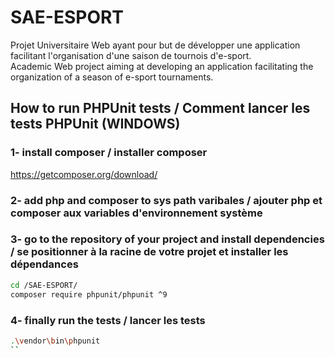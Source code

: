 # SAE-ESPORT

 Projet Universitaire Web ayant pour but de développer une application facilitant l'organisation d'une saison de tournois d'e-sport. \
 Academic Web project aiming at developing an application facilitating the organization of a season of e-sport tournaments.

## How to run PHPUnit tests / Comment lancer les tests PHPUnit (WINDOWS)

### 1- install composer / installer composer

<https://getcomposer.org/download/>

### 2- add php and composer to sys path varibales / ajouter php et composer aux variables d'environnement système

### 3- go to the repository of your project and install dependencies / se positionner à la racine de votre projet et installer les dépendances

 ```sh
 cd /SAE-ESPORT/
 composer require phpunit/phpunit ^9
 ```

### 4- finally run the tests / lancer les tests

 ```sh
 .\vendor\bin\phpunit 
 ``
